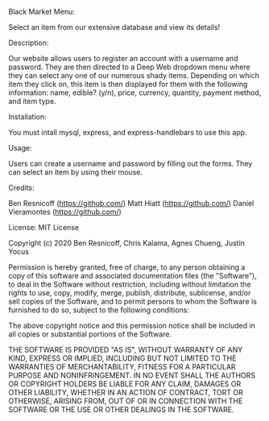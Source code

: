 Black Market Menu:

Select an item from our extensive database and view its details!

Description:

Our website allows users to register an account with a username and password. They are then directed to a Deep Web dropdown menu where they can select any one of our numerous shady items. Depending on which item they click on, this item is then displayed for them with the following information: name, edible? (y/n), price, currency, quantity, payment method, and item type.  

Installation:

You must intall mysql, express, and express-handlebars to use this app.

Usage:

Users can create a username and password by filling out the forms. They can select an item by using their mouse.

Credits:

Ben Resnicoff (https://github.com/)
Matt Hiatt (https://github.com/)
Daniel Vieramontes (https://github.com/)

License: MIT License 

Copyright (c) 2020 Ben Resnicoff, Chris Kalama, Agnes Chueng, Justin Yocus

Permission is hereby granted, free of charge, to any person obtaining a copy
of this software and associated documentation files (the "Software"), to deal
in the Software without restriction, including without limitation the rights
to use, copy, modify, merge, publish, distribute, sublicense, and/or sell
copies of the Software, and to permit persons to whom the Software is
furnished to do so, subject to the following conditions:

The above copyright notice and this permission notice shall be included in all
copies or substantial portions of the Software.

THE SOFTWARE IS PROVIDED "AS IS", WITHOUT WARRANTY OF ANY KIND, EXPRESS OR
IMPLIED, INCLUDING BUT NOT LIMITED TO THE WARRANTIES OF MERCHANTABILITY,
FITNESS FOR A PARTICULAR PURPOSE AND NONINFRINGEMENT. IN NO EVENT SHALL THE
AUTHORS OR COPYRIGHT HOLDERS BE LIABLE FOR ANY CLAIM, DAMAGES OR OTHER
LIABILITY, WHETHER IN AN ACTION OF CONTRACT, TORT OR OTHERWISE, ARISING FROM,
OUT OF OR IN CONNECTION WITH THE SOFTWARE OR THE USE OR OTHER DEALINGS IN THE
SOFTWARE.